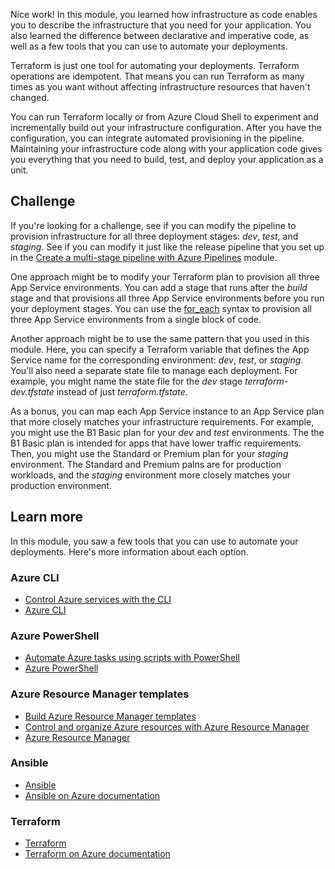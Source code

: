 Nice work! In this module, you learned how infrastructure as code enables you to describe the infrastructure that you need for your application. You also learned the difference between declarative and imperative code, as well as a few tools that you can use to automate your deployments.

Terraform is just one tool for automating your deployments. Terraform operations are idempotent. That means you can run Terraform as many times as you want without affecting infrastructure resources that haven't changed.

You can run Terraform locally or from Azure Cloud Shell to experiment and incrementally build out your infrastructure configuration. After you have the configuration, you can integrate automated provisioning in the pipeline. Maintaining your infrastructure code along with your application code gives you everything that you need to build, test, and deploy your application as a unit.

## Challenge

If you're looking for a challenge, see if you can modify the pipeline to provision infrastructure for all three deployment stages: _dev_, _test_, and _staging_. See if you can modify it just like the release pipeline that you set up in the [Create a multi-stage pipeline with Azure Pipelines](/learn/modules/create-multi-stage-pipeline?azure-portal=true) module.

One approach might be to modify your Terraform plan to provision all three App Service environments. You can add a stage that runs after the _build_ stage and that provisions all three App Service environments before you run your deployment stages. You can use the [for_each](https://www.terraform.io/docs/configuration/resources.html#for_each-multiple-resource-instances-defined-by-a-map-or-set-of-strings&azure-portal=true) syntax to provision all three App Service environments from a single block of code.

Another approach might be to use the same pattern that you used in this module. Here, you can specify a Terraform variable that defines the App Service name for the corresponding environment: *dev*, *test*, or *staging*. You'll also need a separate state file to manage each deployment. For example, you might name the state file for the *dev* stage *terraform-dev.tfstate* instead of just *terraform.tfstate*.

As a bonus, you can map each App Service instance to an App Service plan that more closely matches your infrastructure requirements. For example, you might use the B1 Basic plan for your *dev* and *test* environments. The the B1 Basic plan is intended for apps that have lower traffic requirements. Then, you might use the Standard or Premium plan for your *staging* environment. The Standard and Premium palns are for production workloads, and the *staging* environment more closely matches your production environment.

## Learn more

In this module, you saw a few tools that you can use to automate your deployments. Here's more information about each option.

### Azure CLI

* [Control Azure services with the CLI](https://docs.microsoft.com/learn/modules/control-azure-services-with-cli/?azure-portal=true)
* [Azure CLI](https://docs.microsoft.com/cli/azure/?view=azure-cli-latest&azure-portal=true)

### Azure PowerShell

* [Automate Azure tasks using scripts with PowerShell](https://docs.microsoft.com/learn/modules/automate-azure-tasks-with-powershell/?azure-portal=true)
* [Azure PowerShell](https://docs.microsoft.com/powershell/azure/?azure-portal=true)

### Azure Resource Manager templates

* [Build Azure Resource Manager templates](https://docs.microsoft.com/learn/modules/build-azure-vm-templates/?azure-portal=true)
* [Control and organize Azure resources with Azure Resource Manager](https://docs.microsoft.com/learn/modules/control-and-organize-with-azure-resource-manager/?azure-portal=true)
* [Azure Resource Manager](https://docs.microsoft.com/azure/azure-resource-manager/?azure-portal=true)

### Ansible

* [Ansible](https://www.ansible.com/?azure-portal=true)
* [Ansible on Azure documentation](https://docs.microsoft.com/azure/ansible/?azure-portal=true)

### Terraform

* [Terraform](https://www.terraform.io/?azure-portal=true)
* [Terraform on Azure documentation](https://docs.microsoft.com/azure/terraform/?azure-portal=true)